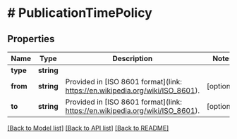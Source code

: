 # # PublicationTimePolicy

## Properties

Name | Type | Description | Notes
------------ | ------------- | ------------- | -------------
**type** | **string** |  | 
**from** | **string** | Provided in [ISO 8601 format](link: https://en.wikipedia.org/wiki/ISO_8601). | [optional] 
**to** | **string** | Provided in [ISO 8601 format](link: https://en.wikipedia.org/wiki/ISO_8601). | [optional] 

[[Back to Model list]](../../README.md#documentation-for-models) [[Back to API list]](../../README.md#documentation-for-api-endpoints) [[Back to README]](../../README.md)


